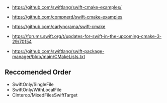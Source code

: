 

- https://github.com/swiftlang/swift-cmake-examples/
- https://github.com/compnerd/swift-cmake-examples

- https://github.com/carlynorama/swift-cmake


- https://forums.swift.org/t/updates-for-swift-in-the-upcoming-cmake-3-29/70154


- https://github.com/swiftlang/swift-package-manager/blob/main/CMakeLists.txt


## Reccomended Order

- SwiftOnly/SingleFile
- SwiftOnly/WithLocalFile
- CInterop/MixedFilesSwiftTarget
